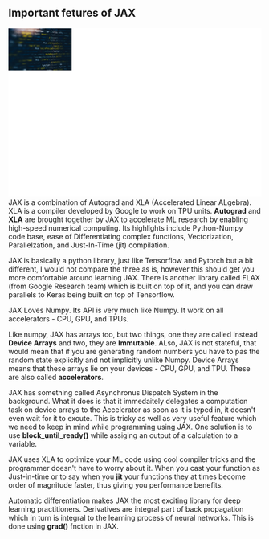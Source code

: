 ## Important fetures of JAX
![](/images/markus-spiske-hvSr_CVecVI-unsplash2.jpg)
JAX is a combination of Autograd and XLA (Accelerated Linear ALgebra). XLA is a compiler developed by Google to work on TPU units. **Autograd** and **XLA** are brought together by JAX to accelerate ML research by enabling high-speed numerical computing. Its highlights include Python-Numpy code base, ease of Differentiating complex functions, Vectorization, Parallelzation, and Just-In-Time (jit) compilation.

JAX is basically a python library, just like Tensorflow and Pytorch but a bit different, I would not compare the three as is, however this should get you more comfortable around learning JAX. There is another library called FLAX (from Google Research team) which is built on top of it, and you can draw parallels to Keras being built on top of Tensorflow.

JAX Loves Numpy. Its API is very much like Numpy. It work on all accelerators - CPU, GPU, and TPUs.

Like numpy, JAX has arrays too, but two things, one they are called instead **Device Arrays** and two, they are **Immutable**. ALso, JAX is not stateful, that would mean that if you are generating random numbers you have to pas the random state explicitly and not implicitly unlike Numpy. Device Arrays means that these arrays lie on your devices - CPU, GPU, and TPU. These are also called **accelerators**.

JAX has something called Asynchronus Dispatch System in the background. What it does is that it immedaitely delegates a computation task on device arrays to the Accelerator as soon as it is typed in, it doesn't even wait for it to excute. This is tricky as well as very useful feature which we need to keep in mind while programming using JAX. One solution is to use **block_until_ready()** while assiging an output of a calculation to a variable.

JAX uses XLA to optimize your ML code using cool compiler tricks and the programmer doesn't have to worry about it. When you cast your function as Just-in-time or to say when you **jit** your functions they at times become order of magnitude faster, thus giving you performance benefits.

Automatic differentiation makes JAX the most exciting library for deep learning practitioners. Derivatives are integral part of back propagation which in turn is integral to the learning process of neural networks. This is done using **grad()** fnction in JAX.



